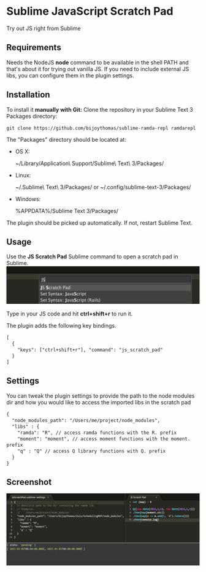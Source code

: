 Sublime JavaScript Scratch Pad
=========================
Try out JS right from Sublime

## Requirements

Needs the NodeJS **node** command to be available in the shell PATH and that's about it
for trying out vanilla JS. If you need to include external JS libs, you can configure them
in the plugin settings.

## Installation

To install it **manually with Git:** Clone the repository in your Sublime Text 3 Packages directory:

    git clone https://github.com/bijoythomas/sublime-ramda-repl ramdarepl


The "Packages" directory should be located at:

* OS X:

    ~/Library/Application\ Support/Sublime\ Text\ 3/Packages/

* Linux:

    ~/.Sublime\ Text\ 3/Packages/
    or
    ~/.config/sublime-text-3/Packages/

* Windows:

    %APPDATA%/Sublime Text 3/Packages/


The plugin should be picked up automatically. If not, restart Sublime Text.

## Usage

Use the **JS Scratch Pad** Sublime command to open a scratch pad in Sublime.
![Screenshot](https://github.com/bijoythomas/sublime-jsscratchpad/raw/master/plugin_command.png)


Type in your JS code and hit **ctrl+shift+r** to run it.

The plugin adds the following key bindings.

```
[
  {
    "keys": ["ctrl+shift+r"], "command": "js_scratch_pad"
  }
]
```

## Settings

You can tweak the plugin settings to provide the path to the node modules dir and
how you would like to access the imported libs in the scratch pad

```
{
  "node_modules_path": "/Users/me/project/node_modules",
  "libs" : {
    "ramda": "R", // access ramda functions with the R. prefix
    "moment": "moment", // access moment functions with the moment. prefix
    "q" : "Q" // access Q library functions with Q. prefix
  }
}
```

## Screenshot

![Screenshot](https://github.com/bijoythomas/sublime-jsscratchpad/raw/master/screenshot.png)


